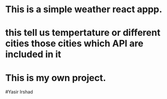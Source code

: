 



# This is  a simple weather react appp. 
# this tell us tempertature or different cities those cities which API are included in it
# This is my own project.
#Yasir Irshad
